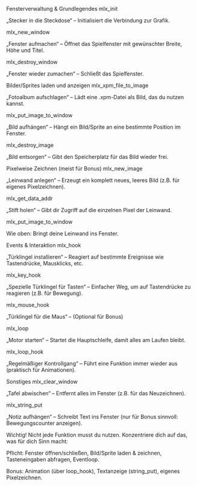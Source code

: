 
Fensterverwaltung & Grundlegendes
mlx_init

„Stecker in die Steckdose“ – Initialisiert die Verbindung zur Grafik.

mlx_new_window

„Fenster aufmachen“ – Öffnet das Spielfenster mit gewünschter Breite, Höhe und Titel.

mlx_destroy_window

„Fenster wieder zumachen“ – Schließt das Spielfenster.

Bilder/Sprites laden und anzeigen
mlx_xpm_file_to_image

„Fotoalbum aufschlagen“ – Lädt eine .xpm-Datei als Bild, das du nutzen kannst.

mlx_put_image_to_window

„Bild aufhängen“ – Hängt ein Bild/Sprite an eine bestimmte Position im Fenster.

mlx_destroy_image

„Bild entsorgen“ – Gibt den Speicherplatz für das Bild wieder frei.

Pixelweise Zeichnen (meist für Bonus)
mlx_new_image

„Leinwand anlegen“ – Erzeugt ein komplett neues, leeres Bild (z.B. für eigenes Pixelzeichnen).

mlx_get_data_addr

„Stift holen“ – Gibt dir Zugriff auf die einzelnen Pixel der Leinwand.

mlx_put_image_to_window

Wie oben: Bringt deine Leinwand ins Fenster.

Events & Interaktion
mlx_hook

„Türklingel installieren“ – Reagiert auf bestimmte Ereignisse wie Tastendrücke, Mausklicks, etc.

mlx_key_hook

„Spezielle Türklingel für Tasten“ – Einfacher Weg, um auf Tastendrücke zu reagieren (z.B. für Bewegung).

mlx_mouse_hook

„Türklingel für die Maus“ – (Optional für Bonus)

mlx_loop

„Motor starten“ – Startet die Hauptschleife, damit alles am Laufen bleibt.

mlx_loop_hook

„Regelmäßiger Kontrollgang“ – Führt eine Funktion immer wieder aus (praktisch für Animationen).

Sonstiges
mlx_clear_window

„Tafel abwischen“ – Entfernt alles im Fenster (z.B. für das Neuzeichnen).

mlx_string_put

„Notiz aufhängen“ – Schreibt Text ins Fenster (nur für Bonus sinnvoll: Bewegungscounter anzeigen).

Wichtig!
Nicht jede Funktion musst du nutzen. Konzentriere dich auf das, was für dich Sinn macht:

Pflicht:
Fenster öffnen/schließen, Bild/Sprite laden & zeichnen, Tasteneingaben abfragen, Eventloop.

Bonus:
Animation (über loop_hook), Textanzeige (string_put), eigenes Pixelzeichnen.

